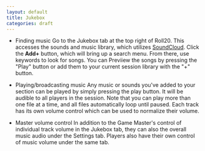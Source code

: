 ```yaml
---
layout: default
title: Jukebox
categories: draft
---
```


* Finding music
  Go to the Jukebox tab at the top right of Roll20.  This accesses the sounds and music library, which utilizes [SoundCloud](http://www.soundcloud.com/ "SoundCloud").  Click the __Add+__ button, which will bring up a search menu.  From there, use keywords to look for songs.  You can Previiew the songs by pressing the "Play" button or add them to your current session library with the "+" button.  

* Playing/broadcasting music
  Any music or sounds you've added to your section can be played by simply pressing the play button.  It will be audible to all players in the session.  Note that you can play more than one file at a time, and all files automatically loop until paused.  Each track has its own volume control which can be used to normalize their volume.

* Master volume control
  In addition to the Game Master's control of individual track volume in the Jukebox tab, they can also the overall music audio under the Settings tab.  Players also have their own control of music volume under the same tab.